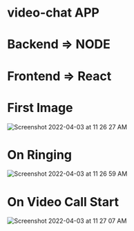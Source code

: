 # video-chat APP 

# Backend => NODE

# Frontend => React


# First Image
![Screenshot 2022-04-03 at 11 26 27 AM](https://user-images.githubusercontent.com/53946198/161414006-7734f818-067b-43df-8747-697bae2a2382.png)


# On Ringing
![Screenshot 2022-04-03 at 11 26 59 AM](https://user-images.githubusercontent.com/53946198/161414011-8ae1e8db-c18d-466f-a515-72747df40394.png)


# On Video Call Start
![Screenshot 2022-04-03 at 11 27 07 AM](https://user-images.githubusercontent.com/53946198/161414025-014e9fd5-676a-476e-89dd-2e96ae23a05d.png)


